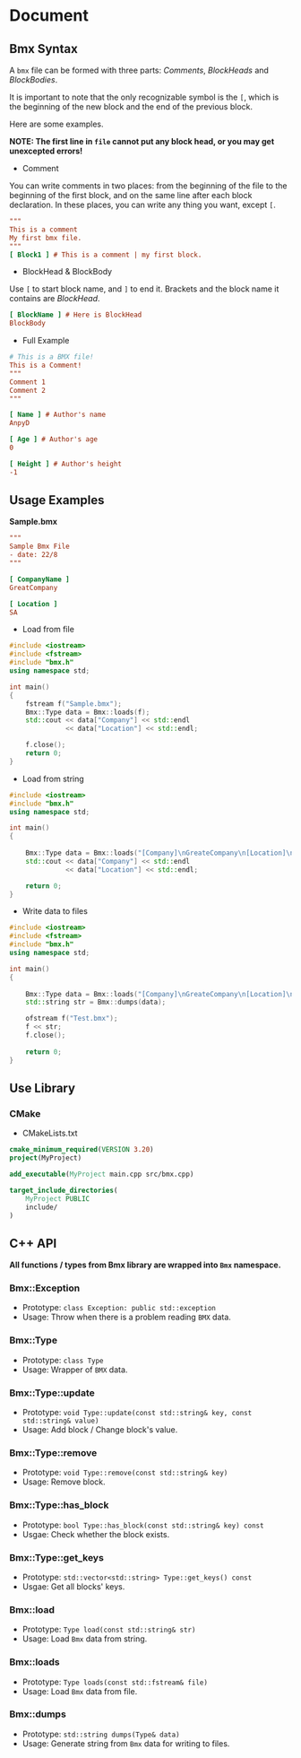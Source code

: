 # Document
## Bmx Syntax
A `bmx` file can be formed with three parts: *Comments*, *BlockHeads* and *BlockBodies*.

It is important to note that the only recognizable symbol is the `[`, which is the beginning of the new block and the end of the previous block.

Here are some examples.

**NOTE: The first line in `file` cannot put any block head, or you may get unexcepted errors!**

- Comment

 You can write comments in two places: from the beginning of the file to the beginning of the first block, and on the same line after each block declaration. In these places, you can write any thing you want, except `[`.

```ini
"""
This is a comment
My first bmx file.
"""
[ Block1 ] # This is a comment | my first block.
```

- BlockHead & BlockBody

Use `[` to start block name, and `]` to end it. Brackets and the block name it contains are *BlockHead*.

```ini
[ BlockName ] # Here is BlockHead
BlockBody
```

- Full Example
```ini
# This is a BMX file!
This is a Comment!
"""
Comment 1
Comment 2
"""

[ Name ] # Author's name
AnpyD

[ Age ] # Author's age
0

[ Height ] # Author's height
-1
```

## Usage Examples
**Sample.bmx**
```ini
"""
Sample Bmx File
- date: 22/8
"""

[ CompanyName ]
GreatCompany

[ Location ]
SA
```

- Load from file
```c++
#include <iostream>
#include <fstream>
#include "bmx.h"
using namespace std;

int main()
{
    fstream f("Sample.bmx");
    Bmx::Type data = Bmx::loads(f);
    std::cout << data["Company"] << std::endl
              << data["Location"] << std::endl;

    f.close();
    return 0;
}
```

- Load from string
```c++
#include <iostream>
#include "bmx.h"
using namespace std;

int main()
{
    
    Bmx::Type data = Bmx::loads("[Company]\nGreateCompany\n[Location]\nLA");
    std::cout << data["Company"] << std::endl
              << data["Location"] << std::endl;

    return 0;
}
```

- Write data to files
```c++
#include <iostream>
#include <fstream>
#include "bmx.h"
using namespace std;

int main()
{
    
    Bmx::Type data = Bmx::loads("[Company]\nGreateCompany\n[Location]\nLA");
    std::string str = Bmx::dumps(data);

    ofstream f("Test.bmx");
    f << str;
    f.close();
    
    return 0;
}
```

## Use Library
### CMake
- CMakeLists.txt
```cmake
cmake_minimum_required(VERSION 3.20)
project(MyProject)

add_executable(MyProject main.cpp src/bmx.cpp)

target_include_directories(
    MyProject PUBLIC
    include/
)
```

## C++ API
**All functions / types from Bmx library are wrapped into `Bmx` namespace.**

### Bmx::Exception
- Prototype: `class Exception: public std::exception`
- Usage: Throw when there is a problem reading `BMX` data.

### Bmx::Type
- Prototype: `class Type`
- Usage: Wrapper of `BMX` data.

### Bmx::Type::update
- Prototype: `void Type::update(const std::string& key, const std::string& value)`
- Usage: Add block / Change block's value.

### Bmx::Type::remove
- Prototype: `void Type::remove(const std::string& key)`
- Usage: Remove block.

### Bmx::Type::has_block
- Prototype: `bool Type::has_block(const std::string& key) const`
- Usgae: Check whether the block exists.

### Bmx::Type::get_keys
- Prototype: `std::vector<std::string> Type::get_keys() const`
- Usgae: Get all blocks' keys.

### Bmx::load
- Prototype: `Type load(const std::string& str)`
- Usage: Load `Bmx` data from string.

### Bmx::loads
- Prototype: `Type loads(const std::fstream& file)`
- Usage: Load `Bmx` data from file.

### Bmx::dumps
- Prototype: `std::string dumps(Type& data)`
- Usage: Generate string from `Bmx` data for writing to files.